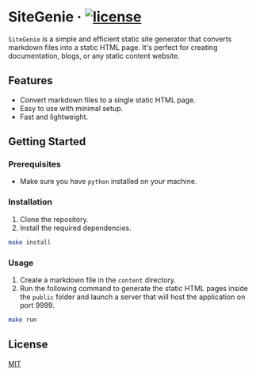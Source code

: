 # SiteGenie &middot; [![license](https://badgen.now.sh/badge/license/MIT)](./LICENSE)

`SiteGenie` is a simple and efficient static site generator that converts
 markdown files into a static HTML page. It's perfect for creating documentation,
 blogs, or any static content website.

## Features

- Convert markdown files to a single static HTML page.
- Easy to use with minimal setup.
- Fast and lightweight.

## Getting Started

### Prerequisites

- Make sure you have `python` installed on your machine.

### Installation

1. Clone the repository.
2. Install the required dependencies.

```bash
make install
```

### Usage

1. Create a markdown file in the `content` directory.
2. Run the following command to generate the static HTML pages inside the
 `public` folder and launch a server that will host the application on port 9999.

```bash
make run
```

## License

[MIT](./LICENSE)
